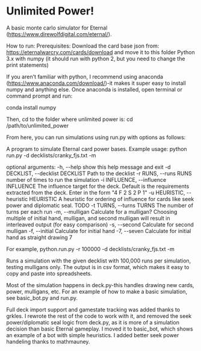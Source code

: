 # Unlimited Power!

A basic monte carlo simulator for Eternal (https://www.direwolfdigital.com/eternal/).

How to run:
Prerequisites:
Download the card base json from: https://eternalwarcry.com/cards/download and move it to this folder
Python 3.x with numpy (it should run with python 2, but you need to change the print statements)

If you aren't familiar with python, I recommend using anaconda (https://www.anaconda.com/download/)-it makes it super easy to install numpy and anything else.  Once anaconda is installed, open terminal or command prompt and run:

conda install numpy 

Then, cd to the folder where unlimited power is:
cd /path/to/unlimited_power

From here, you can run simulations using run.py with options as follows:


A program to simulate Eternal card power bases. Example usage: python run.py
-d decklists/cranky_fjs.txt -m

optional arguments:
  -h, --help            show this help message and exit
  -d DECKLIST, --decklist DECKLIST
                        Path to the decklist
  -r RUNS, --runs RUNS  number of times to run the simulation
  -i INFLUENCE, --influence INFLUENCE
                        The influence target for the deck. Default is the
                        requirements extracted from the deck. Enter in the
                        form "4 F 2 S 2 P 1"
  -u HEURISTIC, --heuristic HEURISTIC
                        A heuristic for ordering of influence for cards like
                        seek power and diplomatic seal. TODO
  -t TURNS, --turns TURNS
                        The number of turns per each run
  -m, --mulligan        Calculate for a mulligan? Choosing multiple of initial
                        hand, mulligan, and second mulligan will result in
                        interleaved output (for easy comparison)
  -s, --second          Calculate for second mulligan
  -f, --initial         Calculate for initial hand
  -7, --seven           Calculate for initial hand as straight drawing 7

For example, python.run.py -r 100000  -d decklists/cranky_fjs.txt -m

Runs a simulation with the given decklist with 100,000 runs per simulation, testing mulligans only.  The output is in csv format, which makes it easy to copy and paste into spreadsheets.


Most of the simulation happens in deck.py-this handles drawing new cards, power, mulligans, etc.  For an example of how to make a basic simulation, see basic_bot.py and run.py.

Full deck import support and gamestate tracking was added thanks to grkles.  I rewrote the rest of the code to work with it, and removed the seek power/diplomatic seal logic from deck.py, as it is more of a simulation decision than basic Eternal gameplay.  I moved it to basic_bot, which shows an example of a bot with simple heuristics.  I added better seek power handeling thanks to mathmauney.
